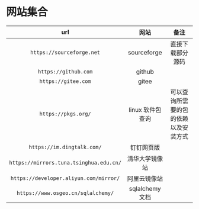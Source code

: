 # 网站集合

| url | 网站 | 备注 |
| :-: | :-: | :-: |
| `https://sourceforge.net` | sourceforge | 直接下载部分源码 |
| `https://github.com` | github |  |
| `https://gitee.com` | gitee |  |
| `https://pkgs.org/` | linux 软件包查询 | 可以查询所需要的包的依赖以及安装方式 |
| `https://im.dingtalk.com/` | 钉钉网页版 |  |
| `https://mirrors.tuna.tsinghua.edu.cn/` | 清华大学镜像站 |  |
| `https://developer.aliyun.com/mirror/` | 阿里云镜像站 |  |
| `https://www.osgeo.cn/sqlalchemy/` | sqlalchemy 文档 |  |
